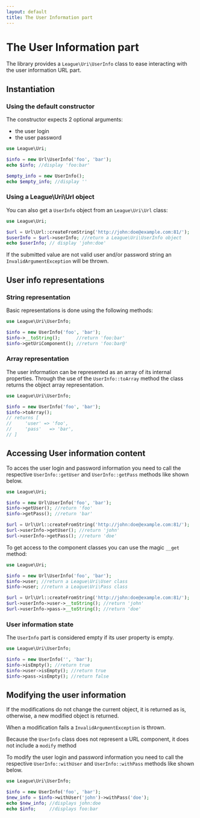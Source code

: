 ```yaml
---
layout: default
title: The User Information part
---
```


# The User Information part

The library provides a `League\Uri\UserInfo` class to ease interacting with the user information URL part.

## Instantiation

### Using the default constructor

The constructor expects 2 optional arguments:

- the user login
- the user password

~~~php
use League\Uri;

$info = new Url\UserInfo('foo', 'bar');
echo $info; //display 'foo:bar'

$empty_info = new UserInfo();
echo $empty_info; //display ''
~~~

### Using a League\Uri\Url object

You can also get a `UserInfo` object from an `League\Uri\Url` class:

~~~php
use League\Uri;

$url = Url\Url::createFromString('http://john:doe@example.com:81/');
$userInfo = $url->userInfo; //return a League\Uri\UserInfo object
echo $userInfo; // display 'john:doe'
~~~

<p class="message-warning">If the submitted value are not valid user and/or password string an <code>InvalidArgumentException</code> will be thrown.</p>

## User info representations

### String representation

Basic representations is done using the following methods:

~~~php
use League\Uri\UserInfo;

$info = new UserInfo('foo', 'bar');
$info->__toString();      //return 'foo:bar'
$info->getUriComponent(); //return 'foo:bar@'
~~~

### Array representation

The user information can be represented as an array of its internal properties. Through the use of the `UserInfo::toArray` method the class returns the object array representation.

~~~php
use League\Uri\UserInfo;

$info = new UserInfo('foo', 'bar');
$info->toArray();
// returns [
//     'user' => 'foo',
//     'pass'   => 'bar',
// ]
~~~

## Accessing User information content

To acces the user login and password information you need to call the respective `UserInfo::getUser` and `UserInfo::getPass` methods like shown below.

~~~php
use League\Uri;

$info = new Url\UserInfo('foo', 'bar');
$info->getUser(); //return 'foo'
$info->getPass(); //return 'bar'

$url = Url\Url::createFromString('http://john:doe@example.com:81/');
$url->userInfo->getUser(); //return 'john'
$url->userInfo->getPass(); //return 'doe'
~~~

To get access to the component classes you can use the magic `__get` method:

~~~php
use League\Uri;

$info = new Url\UserInfo('foo', 'bar');
$info->user; //return a League\Uri\User class
$info->user; //return a League\Uri\Pass class

$url = Url\Url::createFromString('http://john:doe@example.com:81/');
$url->userInfo->user->__toString(); //return 'john'
$url->userInfo->pass->__toString(); //return 'doe'
~~~

### User information state

The `UserInfo` part is considered empty if its user property is empty.

~~~php
use League\Uri\UserInfo;

$info = new UserInfo('', 'bar');
$info->isEmpty(); //return true
$info->user->isEmpty(); //return true
$info->pass->isEmpty(); //return false
~~~

## Modifying the user information

<p class="message-notice">If the modifications do not change the current object, it is returned as is, otherwise, a new modified object is returned.</p>

<p class="message-warning">When a modification fails a <code>InvalidArgumentException</code> is thrown.</p>

<p class="message-notice">Because the <code>UserInfo</code> class does not represent a URL component, it does not include a <code>modify</code> method</p>

To modify the user login and password information you need to call the respective <code>UserInfo::withUser</code> and `UserInfo::withPass` methods like shown below.

~~~php
use League\Uri\UserInfo;

$info = new UserInfo('foo', 'bar');
$new_info = $info->withUser('john')->withPass('doe');
echo $new_info; //displays john:doe
echo $info;     //displays foo:bar
~~~
